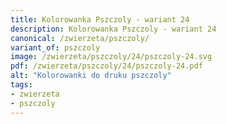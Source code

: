 ```yaml
---
title: Kolorowanka Pszczoly - wariant 24
description: Kolorowanka Pszczoly - wariant 24
canonical: /zwierzeta/pszczoly/
variant_of: pszczoly
image: /zwierzeta/pszczoly/24/pszczoly-24.svg
pdf: /zwierzeta/pszczoly/24/pszczoly-24.pdf
alt: "Kolorowanki do druku pszczoly"
tags:
- zwierzeta
- pszczoly
---
```

